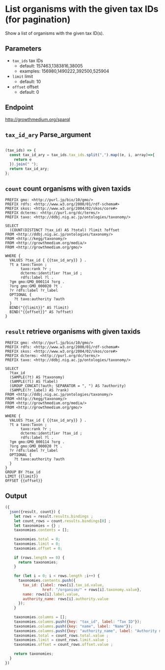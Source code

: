 # List organisms with the given tax IDs (for pagination)

Show a list of organisms with the given tax ID(s).

## Parameters

* `tax_ids` tax IDs
  * default: 157463,1383816,38005
  * examples: 156980,1490222,392500,525904
* `limit` limit
  * default: 10
* `offset` offset
  * default: 0

## Endpoint

http://growthmedium.org/sparql

## `tax_id_ary` Parse_argument
```javascript

(tax_ids) => {
  const tax_id_ary = tax_ids.tax_ids.split(",").map((e, i, array)=>{
    return e
  }).join(" ");
  return tax_id_ary;
};

```

## `count` count organisms with given taxids

```sparql
PREFIX gmo: <http://purl.jp/bio/10/gmo/>
PREFIX rdfs: <http://www.w3.org/2000/01/rdf-schema#>
PREFIX skos: <http://www.w3.org/2004/02/skos/core#>
PREFIX dcterms: <http://purl.org/dc/terms/>
PREFIX taxo: <http://ddbj.nig.ac.jp/ontologies/taxonomy/>

SELECT 
  (COUNT(DISTINCT ?tax_id) AS ?total) ?limit ?offset
FROM <http://ddbj.nig.ac.jp/ontologies/taxonomy/>
FROM <http://kegg/taxonomy/>
FROM <http://growthmedium.org/media/>
FROM <http://growthmedium.org/gmo/>

WHERE {
  VALUES ?tax_id { {{tax_id_ary}} } .
  ?t a taxo:Taxon ;
       taxo:rank ?r ;
       dcterms:identifier ?tax_id ;
       rdfs:label ?l .
  ?gm gmo:GMO_000114 ?org .
  ?org gmo:GMO_000020 ?t .
  ?r rdfs:label ?r_label
  OPTIONAL {
    ?t taxo:authority ?auth
  }
  BIND("{{limit}}" AS ?limit)
  BIND("{{offset}}" AS ?offset)
} 

```

## `result` retrieve organisms with given taxids

```sparql
PREFIX gmo: <http://purl.jp/bio/10/gmo/>
PREFIX rdfs: <http://www.w3.org/2000/01/rdf-schema#>
PREFIX skos: <http://www.w3.org/2004/02/skos/core#>
PREFIX dcterms: <http://purl.org/dc/terms/>
PREFIX taxo: <http://ddbj.nig.ac.jp/ontologies/taxonomy/>

SELECT 
  ?tax_id
  (SAMPLE(?t) AS ?taxonomy)
  (SAMPLE(?l) AS ?label)
  (GROUP_CONCAT(?auth; SEPARATOR = ", ") AS ?authority)
  (SAMPLE(?r_label) AS ?rank)
FROM <http://ddbj.nig.ac.jp/ontologies/taxonomy/>
FROM <http://kegg/taxonomy/>
FROM <http://growthmedium.org/media/>
FROM <http://growthmedium.org/gmo/>

WHERE {
  VALUES ?tax_id { {{tax_id_ary}} } .
  ?t a taxo:Taxon ;
       taxo:rank ?r ;
       dcterms:identifier ?tax_id ;
       rdfs:label ?l .
  ?gm gmo:GMO_000114 ?org .
  ?org gmo:GMO_000020 ?t .
  ?r rdfs:label ?r_label
  OPTIONAL {
    ?t taxo:authority ?auth
  }
} 
GROUP BY ?tax_id
LIMIT {{limit}}
OFFSET {{offset}}
```

## Output

```javascript
({
  json({result, count}) {
    let rows = result.results.bindings ;
    let count_rows = count.results.bindings[0] ;
    let taxonomies = {} ;
    taxonomies.contents = [];
    
    taxonomies.total = 0;
    taxonomies.limit = 0;
    taxonomies.offset = 0;
    
    if (rows.length == 0) {
      return taxonomies;
    }
    
    for (let i = 0; i < rows.length ;i++) {
      taxonomies.contents.push({
        tax_id: {label: rows[i].tax_id.value,
                 href: "/organism/" + rows[i].taxonomy.value},
        name: rows[i].label.value,
        authority_name: rows[i].authority.value
      });
    }
    
    taxonomies.columns = [];
    taxonomies.columns.push({key: "tax_id", label: "Tax ID"});
    taxonomies.columns.push({key: "name", label: "Name"});
    taxonomies.columns.push({key: "authority_name", label: "Authority name"});
    taxonomies.total = count_rows.total.value ;
    taxonomies.limit = count_rows.limit.value ;
    taxonomies.offset = count_rows.offset.value ;
    
    return taxonomies;
  }
})
```
